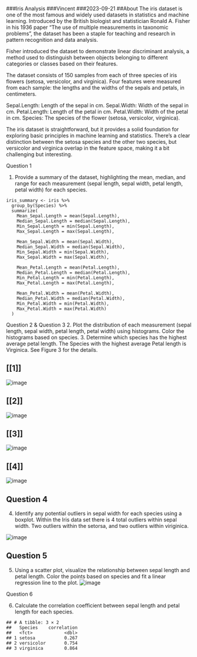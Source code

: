 
###Iris Analysis
###Vincent
###2023-09-21
##About
The iris dataset is one of the most famous and widely used datasets in statistics and machine learning. Introduced by the British biologist and statistician Ronald A. Fisher in his 1936 paper “The use of multiple measurements in taxonomic problems”, the dataset has been a staple for teaching and research in pattern recognition and data analysis.

Fisher introduced the dataset to demonstrate linear discriminant analysis, a method used to distinguish between objects belonging to different categories or classes based on their features.

The dataset consists of 150 samples from each of three species of iris flowers (setosa, versicolor, and virginica). Four features were measured from each sample: the lengths and the widths of the sepals and petals, in centimeters.

Sepal.Length: Length of the sepal in cm. Sepal.Width: Width of the sepal in cm. Petal.Length: Length of the petal in cm. Petal.Width: Width of the petal in cm. Species: The species of the flower (setosa, versicolor, virginica).

The iris dataset is straightforward, but it provides a solid foundation for exploring basic principles in machine learning and statistics. There’s a clear distinction between the setosa species and the other two species, but versicolor and virginica overlap in the feature space, making it a bit challenging but interesting.

Question 1
1. Provide a summary of the dataset, highlighting the mean, median, and range for each measurement (sepal length, sepal width, petal length, petal width) for each species.
```
iris_summary <- iris %>%
  group_by(Species) %>%
  summarize(
    Mean_Sepal.Length = mean(Sepal.Length),
    Median_Sepal.Length = median(Sepal.Length),
    Min_Sepal.Length = min(Sepal.Length),
    Max_Sepal.Length = max(Sepal.Length),
    
    Mean_Sepal.Width = mean(Sepal.Width),
    Median_Sepal.Width = median(Sepal.Width),
    Min_Sepal.Width = min(Sepal.Width),
    Max_Sepal.Width = max(Sepal.Width),
    
    Mean_Petal.Length = mean(Petal.Length),
    Median_Petal.Length = median(Petal.Length),
    Min_Petal.Length = min(Petal.Length),
    Max_Petal.Length = max(Petal.Length),
    
    Mean_Petal.Width = mean(Petal.Width),
    Median_Petal.Width = median(Petal.Width),
    Min_Petal.Width = min(Petal.Width),
    Max_Petal.Width = max(Petal.Width)
  )

```
Question 2 & Question 3
2. Plot the distribution of each measurement (sepal length, sepal width, petal length, petal width) using histograms. Color the histograms based on species.
3. Determine which species has the highest average petal length.
The Species with the highest average Petal length is Virginica. See Figure 3 for the details.
## [[1]]
![image](https://github.com/Unfixable47/Lab1/assets/137025578/d9df2aca-dd45-4ef8-8500-774ff508e8ef)


## 
## [[2]]
![image](https://github.com/Unfixable47/Lab1/assets/137025578/1c943385-2d14-4c6a-a890-c6cf74ca083d)


## 
## [[3]]
![image](https://github.com/Unfixable47/Lab1/assets/137025578/667d5a4b-211c-44f1-847b-1100048a31e6)



## 
## [[4]]
![image](https://github.com/Unfixable47/Lab1/assets/137025578/c93a6784-c1c7-489d-8233-a155609b5bba)



 ## Question 4

4. Identify any potential outliers in sepal width for each species using a boxplot.
Within the Iris data set there is 4 total outliers within sepal width. Two outliers within the setorsa, and two outliers within viriginica.

![image](https://github.com/Unfixable47/Lab1/assets/137025578/5776ff4e-6606-4607-b289-8db8f7bb8e2b)


 ## Question 5

5. Using a scatter plot, visualize the relationship between sepal length and petal length. Color the points based on species and fit a linear regression line to the plot.
![image](https://github.com/Unfixable47/Lab1/assets/137025578/152a97d6-696d-4162-a00d-3833e5ff19bc)


Question 6

6. Calculate the correlation coefficient between sepal length and petal length for each species.

```
## # A tibble: 3 × 2
##   Species    correlation
##   <fct>            <dbl>
## 1 setosa           0.267
## 2 versicolor       0.754
## 3 virginica        0.864
```
